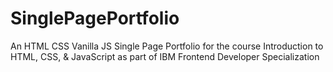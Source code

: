 # SinglePagePortfolio
An HTML CSS Vanilla JS Single Page Portfolio for the course Introduction to HTML, CSS, &amp; JavaScript as part of IBM Frontend Developer Specialization
